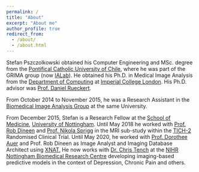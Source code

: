 ```yaml
---
permalink: /
title: "About"
excerpt: "About me"
author_profile: true
redirect_from: 
  - /about/
  - /about.html
---
```


Stefan Pszczolkowski obtained his Computer Engineering and MSc. degree from the <a href="https://www.uc.cl/" target="_blank">Pontifical Catholic University of Chile</a>, 
where he was part of the GRIMA group (now <a href="https://ialab.ing.puc.cl/" target="_blank">IALab</a>). He obtained his Ph.D. in Medical Image Analysis from the 
<a href="https://www3.imperial.ac.uk/computing/" target="_blank">Department of Computing</a> at <a href="https://www3.imperial.ac.uk/" target="_blank">Imperial College London</a>. His Ph.D. advisor was <a href="https://www.doc.ic.ac.uk/~dr" target="_blank">Prof. Daniel Rueckert</a>. 

From October 2014 to November 2015, he was a Research Assistant in the <a href="https://biomedic.doc.ic.ac.uk/" target="_blank">Biomedical Image Analysis Group</a> at the same University.

From December 2015, Stefan is a Research Fellow at the <a href="https://www.nottingham.ac.uk/medicine/" target="_blank">School of Medicine</a>, 
<a href="https://www.nottingham.ac.uk" target="_blank">University of Nottingham</a>. Until May 2018 he worked with 
<a href="https://www.nottingham.ac.uk/medicine/people/rob.dineen" target="_blank">Prof. Rob Dineen</a> and 
<a href="https://www.nottingham.ac.uk/medicine/people/nikola.sprigg" target="_blank">Prof. Nikola Sprigg</a> in the MRI sub-study within the 
<a href="https://tich-2.org" target="_blank">TICH-2</a> Randomised Clinical Trial. Until May 2020, he worked with <a href="https://www.nottingham.ac.uk/paincentre/people/dorothee.auer" target="_blank">
Prof. Dorothee Auer</a> and Prof. Rob Dineen as Image Analyst and Imaging Database Architect using <a href="https://www.xnat.org/">XNAT.</a> He now works with <a href=https://www.nottingham.ac.uk/medicine/people/christopher.tench target="_blank">Dr. Chris Tench</a> at the <a href="https://nottinghambrc.nihr.ac.uk" target="_blank">NIHR Nottingham Biomedical Research Centre</a> developing imaging-based predictive models in the context of Depression, Chronic Pain and others.

